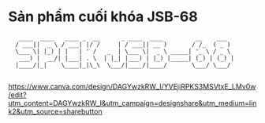 # Sản phẩm cuối khóa JSB-68

```
   ____  ____   ____ _  __      _ ____  ____         __    ___  
  / ___||  _ \ / ___| |/ /     | / ___|| __ )       / /_  ( _ ) 
  \___ \| |_) | |   | ' /   _  | \___ \|  _ \ _____| '_ \ / _ \ 
   ___) |  __/| |___| . \  | |_| |___) | |_) |_____| (_) | (_) |
  |____/|_|    \____|_|\_\  \___/|____/|____/       \___/ \___/ 
                                                              
```

https://www.canva.com/design/DAGYwzkRW_I/YVEjiRPKS3MSVtxE_LMv0w/edit?utm_content=DAGYwzkRW_I&utm_campaign=designshare&utm_medium=link2&utm_source=sharebutton

